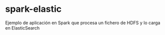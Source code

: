 # spark-elastic
Ejemplo de aplicación en Spark que procesa un fichero de HDFS y lo carga en ElasticSearch
